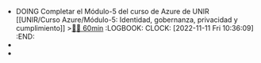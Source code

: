 - DOING Completar el Módulo-5 del curso de Azure de UNIR [[UNIR/Curso Azure/Módulo-5: Identidad, gobernanza, privacidad y cumplimiento]] >[🍅🍅 60min](#agenda-pomo://?t=f-1668159364361-1800%2Cf-1668164330817-1800)
  :LOGBOOK:
  CLOCK: [2022-11-11 Fri 10:36:09]
  :END:
-
-